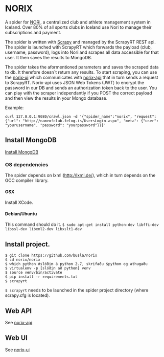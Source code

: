 # NORIX
A spider for <a href="http://www.greidslumidlun.is/">NORI</a>, a centralized club and athlete management system in Iceland. Over 80% of all sports clubs in Iceland use Nori to manage their subscriptions and payment.

The spider is written with <a href="http://scrapy.org/">Scrapy</a> and managed by the ScrapyRT REST api. The spider is launched with ScrapyRT which forwards the payload (club, username, password), logs into Nori and scrapes all data accessible for that user. It then saves the results to MongoDB.

The spider takes the aformentioned parameters and saves the scraped data to db. It therefore doesn´t return any results. To start scraping, you can use the <a href="https://github.com/busla/norix-ui">norix-ui</a> which communicates with <a href="https://github.com/busla/norix-api">norix-api</a> that in turn sends a request to ScrapyRT. Norix-api uses JSON Web Tokens (JWT) to encrypt the password in our DB and sends an authorization token back to the user. You can play with the scraper independantly if you POST the correct payload and then view the results in your Mongo database.


Example:
```
curl 127.0.0.1:9080/crawl.json -d '{"spider_name":"norix", "request": {"url": "http://nameofclub.felog.is/UsersLogin.aspx", "meta": {"user": "yourusername", "password": "yourpassword"}}}'
```

## Install MongoDB
<a href="http://docs.mongodb.org/manual/installation/">Install MongoDB</a>

### OS dependencies
The spider depends on lxml (http://lxml.de/), which in turn depends on the GCC compiler library.

#### OSX
Install XCode.

#### Debian/Ubuntu
This command should do it.
`$ sudo apt-get install python-dev libffi-dev libssl-dev libxml2-dev libxslt1-dev`

## Install project.
```
$ git clone https://github.com/busla/norix
$ cd norix/norix
$ which python #slóðin á python 2.7, skrifaðu $python og athugaðu
$ virtualenv -p [slóðin að python] venv
$ source venv/bin/activate
$ pip install -r requirements.txt
$ scrapyrt
```

`$ scrapyrt` needs to be launched in the spider project directory (where scrapy.cfg is located).

## Web API
See <a href="https://github.com/busla/norix-api">norix-api</a>

## Web UI
See <a href="https://github.com/busla/norix-ui">norix-ui</a>

